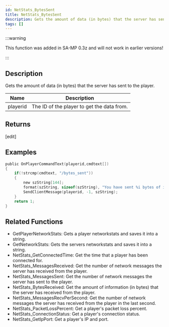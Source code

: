 ```yaml
---
id: NetStats_BytesSent
title: NetStats_BytesSent
description: Gets the amount of data (in bytes) that the server has sent to the player.
tags: []
---
```


<TagLinks />

:::warning

This function was added in SA-MP 0.3z and will not work in earlier versions!

:::

## Description

Gets the amount of data (in bytes) that the server has sent to the player.


| Name | Description |
|------|-------------|
|playerid | The ID of the player to get the data from.|


## Returns

[edit]


## Examples


```c
public OnPlayerCommandText(playerid,cmdtext[])
{    
    if(!strcmp(cmdtext, "/bytes_sent"))
    {
        new szString[144];
        format(szString, sizeof(szString), "You have sent %i bytes of information to the server.", NetStats_BytesSent(playerid));
        SendClientMessage(playerid, -1, szString);
    }
    return 1;
}
```


## Related Functions


-  GetPlayerNetworkStats: Gets a player networkstats and saves it into a string.
-  GetNetworkStats: Gets the servers networkstats and saves it into a string.
-  NetStats_GetConnectedTime: Get the time that a player has been connected for.
-  NetStats_MessagesReceived: Get the number of network messages the server has received from the player.
-  NetStats_MessagesSent: Get the number of network messages the server has sent to the player.
-  NetStats_BytesReceived: Get the amount of information (in bytes) that the server has received from the player.
-  NetStats_MessagesRecvPerSecond: Get the number of network messages the server has received from the player in the last second.
-  NetStats_PacketLossPercent: Get a player's packet loss percent.
-  NetStats_ConnectionStatus: Get a player's connection status.
-  NetStats_GetIpPort: Get a player's IP and port.